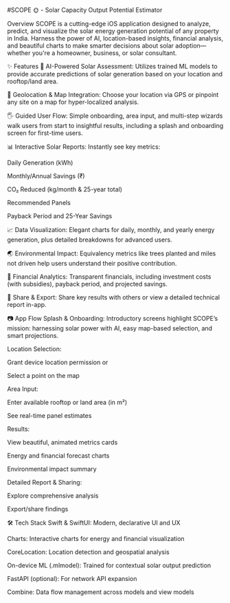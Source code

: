 #SCOPE 🌞 - Solar Capacity Output Potential Estimator

Overview
SCOPE is a cutting-edge iOS application designed to analyze, predict, and visualize the solar energy generation potential of any property in India. Harness the power of AI, location-based insights, financial analysis, and beautiful charts to make smarter decisions about solar adoption—whether you're a homeowner, business, or solar consultant.

✨ Features
🚀 AI-Powered Solar Assessment:
Utilizes trained ML models to provide accurate predictions of solar generation based on your location and rooftop/land area.

📍 Geolocation & Map Integration:
Choose your location via GPS or pinpoint any site on a map for hyper-localized analysis.

🖐️ Guided User Flow:
Simple onboarding, area input, and multi-step wizards walk users from start to insightful results, including a splash and onboarding screen for first-time users.

📊 Interactive Solar Reports:
Instantly see key metrics:

Daily Generation (kWh)

Monthly/Annual Savings (₹)

CO₂ Reduced (kg/month & 25-year total)

Recommended Panels

Payback Period and 25-Year Savings

📈 Data Visualization:
Elegant charts for daily, monthly, and yearly energy generation, plus detailed breakdowns for advanced users.

🌏 Environmental Impact:
Equivalency metrics like trees planted and miles not driven help users understand their positive contribution.

💸 Financial Analytics:
Transparent financials, including investment costs (with subsidies), payback period, and projected savings.

🔀 Share & Export:
Share key results with others or view a detailed technical report in-app.

📷 App Flow
Splash & Onboarding:
Introductory screens highlight SCOPE’s mission: harnessing solar power with AI, easy map-based selection, and smart projections.

Location Selection:

Grant device location permission or

Select a point on the map

Area Input:

Enter available rooftop or land area (in m²)

See real-time panel estimates

Results:

View beautiful, animated metrics cards

Energy and financial forecast charts

Environmental impact summary

Detailed Report & Sharing:

Explore comprehensive analysis

Export/share findings

🛠 Tech Stack
Swift & SwiftUI: Modern, declarative UI and UX

Charts: Interactive charts for energy and financial visualization

CoreLocation: Location detection and geospatial analysis

On-device ML (.mlmodel): Trained for contextual solar output prediction

FastAPI (optional): For network API expansion

Combine: Data flow management across models and view models



